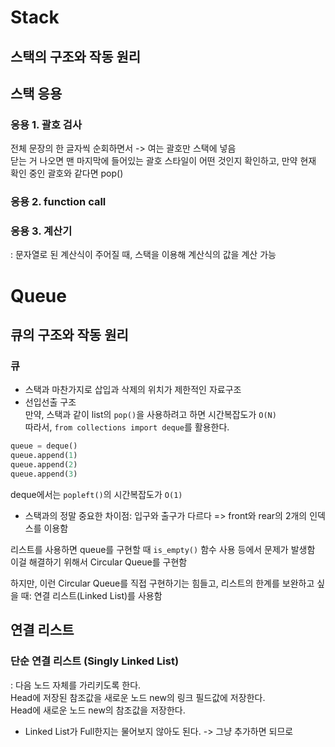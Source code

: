 # Stack  
## 스택의 구조와 작동 원리  
## 스택 응용  
### 응용 1. 괄호 검사  
전체 문장의 한 글자씩 순회하면서 -> 여는 괄호만 스택에 넣음  
닫는 거 나오면 맨 마지막에 들어있는 괄호 스타일이 어떤 것인지 확인하고, 만약 현재 확인 중인 괄호와 같다면 pop()

### 응용 2. function call

### 응용 3. 계산기  
: 문자열로 된 계산식이 주어질 때, 스택을 이용해 계산식의 값을 계산 가능  


# Queue
## 큐의 구조와 작동 원리  
### 큐  
* 스택과 마찬가지로 삽입과 삭제의 위치가 제한적인 자료구조  
* 선입선출 구조  
만약, 스택과 같이 list의 `pop()`을 사용하려고 하면 시간복잡도가 `O(N)`  
따라서, `from collections import deque`를 활용한다.  

```python
queue = deque()
queue.append(1)
queue.append(2)
queue.append(3)
```
deque에서는 `popleft()`의 시간복잡도가 `O(1)`  

* 스택과의 정말 중요한 차이점: 입구와 출구가 다르다 => front와 rear의 2개의 인덱스를 이용함  

리스트를 사용하면 queue를 구현할 때 `is_empty()` 함수 사용 등에서 문제가 발생함  
이걸 해결하기 위해서 Circular Queue를 구현함  

하지만, 이런 Circular Queue를 직접 구현하기는 힘들고, 리스트의 한계를 보완하고 싶을 때: 연결 리스트(Linked List)를 사용함  

## 연결 리스트  
### 단순 연결 리스트 (Singly Linked List)  
: 다음 노드 자체를 가리키도록 한다.  
Head에 저장된 참조값을 새로운 노드 new의 링크 필드값에 저장한다.  
Head에 새로운 노드 new의 참조값을 저장한다.  
* Linked List가 Full한지는 물어보지 않아도 된다. -> 그냥 추가하면 되므로